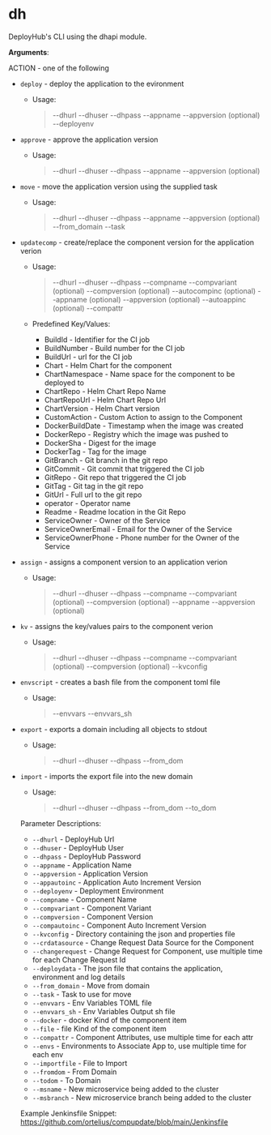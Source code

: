 <a name="dh"></a>
# dh

DeployHub's CLI using the dhapi module.

**Arguments**:

  
  ACTION - one of the following
  
- `deploy` - deploy the application to the evironment
  - Usage:
    > --dhurl
    > --dhuser
    > --dhpass
    > --appname
    > --appversion (optional)
    > --deployenv
  
- `approve` - approve the application version
  - Usage:
    > --dhurl
    > --dhuser
    > --dhpass
    > --appname
    > --appversion (optional)
  
- `move` - move the application version using the supplied task
  - Usage:
    > --dhurl
    > --dhuser
    > --dhpass
    > --appname
    > --appversion (optional)
    > --from_domain
    > --task
  
- `updatecomp` - create/replace the component version for the application verion
  - Usage:
    > --dhurl
    > --dhuser
    > --dhpass
    > --compname
    > --compvariant (optional)
    > --compversion (optional)
    > --autocompinc (optional)
    > --appname (optional)
    > --appversion (optional)
    > --autoappinc (optional)
    > --compattr
  
  - Predefined Key/Values:
    * BuildId - Identifier for the CI job
    * BuildNumber - Build number for the CI job
    * BuildUrl - url for the CI job
    * Chart - Helm Chart for the component
    * ChartNamespace - Name space for the component to be deployed to
    * ChartRepo - Helm Chart Repo Name
    * ChartRepoUrl - Helm Chart Repo Url
    * ChartVersion - Helm Chart version
    * CustomAction - Custom Action to assign to the Component
    * DockerBuildDate - Timestamp when the image was created
    * DockerRepo - Registry which the image was pushed to
    * DockerSha - Digest for the image
    * DockerTag - Tag for the image
    * GitBranch - Git branch in the git repo
    * GitCommit - Git commit that triggered the CI job
    * GitRepo - Git repo that triggered the CI job
    * GitTag - Git tag in the git repo
    * GitUrl - Full url to the git repo
    * operator - Operator name
    * Readme - Readme location in the Git Repo
    * ServiceOwner - Owner of the Service
    * ServiceOwnerEmail - Email for the Owner of the Service
    * ServiceOwnerPhone - Phone number for the Owner of the Service
  
- `assign` - assigns a component version to an application verion
  - Usage:
    > --dhurl
    > --dhuser
    > --dhpass
    > --compname
    > --compvariant (optional)
    > --compversion (optional)
    > --appname
    > --appversion (optional)
  
- `kv` - assigns the key/values pairs to the component verion
  - Usage:
    > --dhurl
    > --dhuser
    > --dhpass
    > --compname
    > --compvariant (optional)
    > --compversion (optional)
    > --kvconfig
  
- `envscript` - creates a bash file from the component toml file
  - Usage:
    > --envvars
    > --envvars_sh
  
- `export` - exports a domain including all objects to stdout
  - Usage:
    > --dhurl
    > --dhuser
    > --dhpass
    > --from_dom
  
- `import` - imports the export file into the new domain
  - Usage:
    > --dhurl
    > --dhuser
    > --dhpass
    > --from_dom
    > --to_dom
  
  Parameter Descriptions:
  - `--dhurl` - DeployHub Url
  - `--dhuser` - DeployHub User
  - `--dhpass` - DeployHub Password
  - `--appname` - Application Name
  - `--appversion` - Application Version
  - `--appautoinc` - Application Auto Increment Version
  - `--deployenv` - Deployment Environment
  - `--compname` - Component Name
  - `--compvariant` - Component Variant
  - `--compversion` - Component Version
  - `--compautoinc` - Component Auto Increment Version
  - `--kvconfig` - Directory containing the json and properties file
  - `--crdatasource` - Change Request Data Source for the Component
  - `--changerequest` - Change Request for Component, use multiple time for each Change Request Id
  - `--deploydata` - The json file that contains the application, environment and log details
  - `--from_domain` - Move from domain
  - `--task` - Task to use for move
  - `--envvars` - Env Variables TOML file
  - `--envvars_sh` - Env Variables Output sh file
  - `--docker` - docker Kind of the component item
  - `--file` - file Kind of the component item
  - `--compattr` - Component Attributes, use multiple time for each attr
  - `--envs` - Environments to Associate App to, use multiple time for each env
  - `--importfile` - File to Import
  - `--fromdom` - From Domain
  - `--todom` - To Domain
  - `--msname` - New microservice being added to the cluster
  - `--msbranch` - New microservice branch being added to the cluster
  
  
  Example Jenkinsfile Snippet:
  https://github.com/ortelius/compupdate/blob/main/Jenkinsfile

